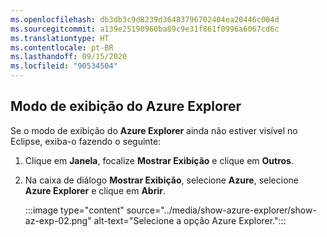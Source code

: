 ```yaml
---
ms.openlocfilehash: db3db3c9d8239d36483796702404ea20446c004d
ms.sourcegitcommit: a139e25190960ba89c9e31f861f0996a6067cd6c
ms.translationtype: HT
ms.contentlocale: pt-BR
ms.lasthandoff: 09/15/2020
ms.locfileid: "90534504"
---
```

## <a name="displaying-the-azure-explorer-view"></a>Modo de exibição do Azure Explorer

Se o modo de exibição do **Azure Explorer** ainda não estiver visível no Eclipse, exiba-o fazendo o seguinte:

1. Clique em **Janela**, focalize **Mostrar Exibição** e clique em **Outros**.

2. Na caixa de diálogo **Mostrar Exibição**, selecione **Azure**, selecione **Azure Explorer** e clique em **Abrir**.

    :::image type="content" source="../media/show-azure-explorer/show-az-exp-02.png" alt-text="Selecione a opção Azure Explorer.":::






